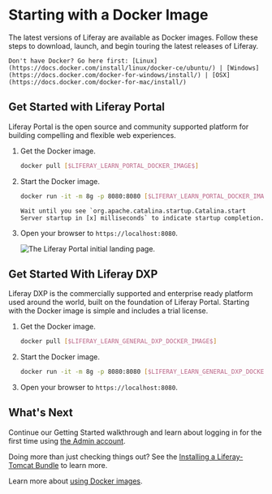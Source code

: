 # Starting with a Docker Image

The latest versions of Liferay are available as Docker images. Follow these steps to download, launch, and begin touring the latest releases of Liferay.

```{important}
Don't have Docker? Go here first: [Linux](https://docs.docker.com/install/linux/docker-ce/ubuntu/) | [Windows](https://docs.docker.com/docker-for-windows/install/) | [OSX](https://docs.docker.com/docker-for-mac/install/)
```

## Get Started with Liferay Portal

Liferay Portal is the open source and community supported platform for building compelling and flexible web experiences.

1. Get the Docker image.

    ```bash
    docker pull [$LIFERAY_LEARN_PORTAL_DOCKER_IMAGE$]
    ```

1. Start the Docker image.

    ```bash
    docker run -it -m 8g -p 8080:8080 [$LIFERAY_LEARN_PORTAL_DOCKER_IMAGE$]
    ```

    ```{tip}
    Wait until you see `org.apache.catalina.startup.Catalina.start Server startup in [x] milliseconds` to indicate startup completion.
    ```

1. Open your browser to `https://localhost:8080`.

    ![The Liferay Portal initial landing page.](./starting-with-a-docker-image/images/01.png)

## Get Started With Liferay DXP

Liferay DXP is the commercially supported and enterprise ready platform used around the world, built on the foundation of Liferay Portal. Starting with the Docker image is simple and includes a trial license.

1. Get the Docker image.

    ```bash
    docker pull [$LIFERAY_LEARN_GENERAL_DXP_DOCKER_IMAGE$]
    ```

1. Start the Docker image.

    ```bash
    docker run -it -m 8g -p 8080:8080 [$LIFERAY_LEARN_GENERAL_DXP_DOCKER_IMAGE$]
    ```

1. Open your browser to `https://localhost:8080`.

## What's Next

Continue our Getting Started walkthrough and learn about logging in for the first time using [the Admin account](./introduction-to-the-admin-account.md).

Doing more than just checking things out? See the [Installing a Liferay-Tomcat Bundle](../installation-and-upgrades/installing-liferay/installing-a-liferay-tomcat-bundle.md) to learn more.

Learn more about [using Docker images](../installation-and-upgrades/installing-liferay/using-liferay-docker-images/docker-container-basics.md).
